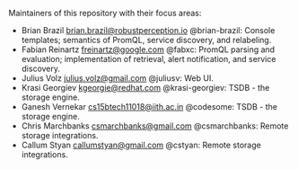 Maintainers of this repository with their focus areas:

* Brian Brazil <brian.brazil@robustperception.io> @brian-brazil: Console templates; semantics of PromQL, service discovery, and relabeling.
* Fabian Reinartz <freinartz@google.com> @fabxc: PromQL parsing and evaluation; implementation of retrieval, alert notification, and service discovery.
* Julius Volz <julius.volz@gmail.com> @juliusv: Web UI.
* Krasi Georgiev <kgeorgie@redhat.com> @krasi-georgiev: TSDB - the storage engine.
* Ganesh Vernekar <cs15btech11018@iith.ac.in> @codesome: TSDB - the storage engine.
* Chris Marchbanks <csmarchbanks@gmail.com> @csmarchbanks: Remote storage integrations.
* Callum Styan <callumstyan@gmail.com> @cstyan: Remote storage integrations.
